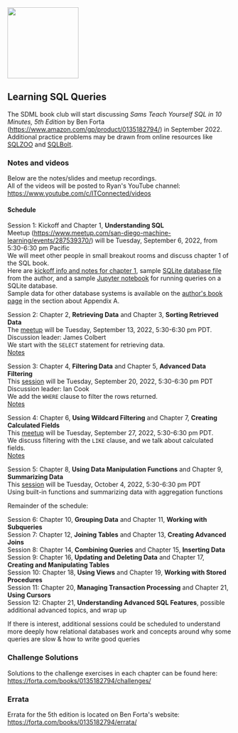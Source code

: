 <img src="https://github.com/SanDiegoMachineLearning/bookclub/blob/master/images/sqlin10min.jpg?raw=true" width="160">

## Learning SQL Queries

The SDML book club will start discussing *Sams Teach Yourself SQL in 10 Minutes, 5th Edition* 
by Ben Forta (https://www.amazon.com/gp/product/0135182794/) in September 2022. \
Additional practice problems may be drawn from online resources like [SQLZOO](https://sqlzoo.net/wiki/SQL_Tutorial)
and [SQLBolt](https://sqlbolt.com/).

### Notes and videos
Below are the notes/slides and meetup recordings.  
All of the videos will be posted to Ryan's YouTube channel:  https://www.youtube.com/c/ITConnected/videos

#### Schedule

Session 1:  Kickoff and Chapter 1, **Understanding SQL** \
Meetup (https://www.meetup.com/san-diego-machine-learning/events/287539370/) will be Tuesday, September 6, 2022, from 5:30-6:30 pm Pacific \
We will meet other people in small breakout rooms and discuss chapter 1 of the SQL book. \
Here are [kickoff info and notes for chapter 1](https://docs.google.com/document/d/1nzoMCRpN2R8kqFPGHLOtyeuaLunR1_w3JTwUjwXukW0/edit?usp=sharing),
sample [SQLite database file](https://github.com/tedkyi/talks/blob/master/TYSQL.sqlite) from the author,
and a sample [Jupyter notebook](https://github.com/tedkyi/talks/blob/master/Sqlite.ipynb) for running queries on a SQLite database. \
Sample data for other database systems is available on the [author's book page](https://forta.com/books/0135182794/) in the section about Appendix A.

Session 2:  Chapter 2, **Retrieving Data** and Chapter 3, **Sorting Retrieved Data** \
The [meetup](https://www.meetup.com/san-diego-machine-learning/events/288317091/) will be Tuesday, September 13, 2022, 5:30-6:30 pm PDT. \
Discussion leader:  James Colbert \
We start with the `SELECT` statement for retrieving data. \
[Notes](./tysql/TYSQL%20-%20Chapters%202%20and%203.pdf)

Session 3:  Chapter 4, **Filtering Data** and Chapter 5, **Advanced Data Filtering** \
This [session](https://www.meetup.com/san-diego-machine-learning/events/288423281/) will be Tuesday, September 20, 2022, 5:30-6:30 pm PDT \
Discussion leader:  Ian Cook \
We add the `WHERE` clause to filter the rows returned. \
[Notes](./tysql/TYSQL%20-%20Chapters%204%20and%205.pdf)

Session 4:  Chapter 6, **Using Wildcard Filtering** and Chapter 7, **Creating Calculated Fields** \
This [meetup](https://www.meetup.com/san-diego-machine-learning/events/288596285/) will be Tuesday, September 27, 2022, 5:30-6:30 pm PDT. \
We discuss filtering with the `LIKE` clause, and we talk about calculated fields. \
[Notes](./tysql/TYSQL%20-%20Chapters%206%20and%207.pdf)

Session 5:  Chapter 8,  **Using Data Manipulation Functions** and Chapter 9, **Summarizing Data** \
This [session](https://www.meetup.com/san-diego-machine-learning/events/288766470/) will be Tuesday, October 4, 2022, 5:30-6:30 pm PDT \
Using built-in functions and summarizing data with aggregation functions

Remainder of the schedule: 

Session 6:  Chapter 10, **Grouping Data** and Chapter 11, **Working with Subqueries** \
Session 7:  Chapter 12, **Joining Tables** and Chapter 13, **Creating Advanced Joins** \
Session 8:  Chapter 14, **Combining Queries** and Chapter 15, **Inserting Data** \
Session 9:  Chapter 16, **Updating and Deleting Data** and Chapter 17, **Creating and Manipulating Tables** \
Session 10:  Chapter 18, **Using Views** and Chapter 19, **Working with Stored Procedures** \
Session 11:  Chapter 20, **Managing Transaction Processing** and Chapter 21, **Using Cursors** \
Session 12:  Chapter 21, **Understanding Advanced SQL Features**, possible additional advanced topics, and wrap up 

If there is interest, additional sessions could be scheduled to understand more deeply how relational databases work
and concepts around why some queries are slow & how to write good queries


### Challenge Solutions
Solutions to the challenge exercises in each chapter can be found here:  https://forta.com/books/0135182794/challenges/

### Errata
Errata for the 5th edition is located on Ben Forta's website:  https://forta.com/books/0135182794/errata/

<br>
<br>
